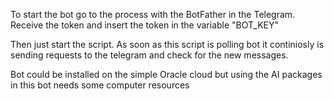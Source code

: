 To start the bot go to the process with the BotFather in the Telegram.
Receive the token and insert the token in the variable "BOT_KEY"

Then just start the script. As soon as this script is polling bot it continiosly
is sending requests to the telegram and check for the new messages.

Bot could be installed on the simple Oracle cloud but using the AI packages in this 
bot needs some computer resources